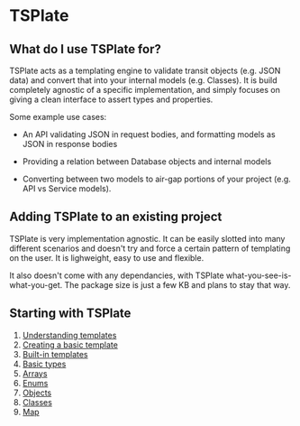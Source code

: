 
# TSPlate

## What do I use TSPlate for?

TSPlate acts as a templating engine to validate transit objects (e.g. JSON data) and convert that into your internal models (e.g. Classes). It is build completely agnostic of a specific implementation, and simply focuses on giving a clean interface to assert types and properties.

Some example use cases:

* An API validating JSON in request bodies, and formatting models as JSON in response bodies

* Providing a relation between Database objects and internal models

* Converting between two models to air-gap portions of your project (e.g. API vs Service models).

## Adding TSPlate to an existing project

TSPlate is very implementation agnostic. It can be easily slotted into many different scenarios and doesn't try and force a certain pattern of templating on the user. It is lighweight, easy to use and flexible.

It also doesn't come with any dependancies, with TSPlate what-you-see-is-what-you-get. The package size is just a few KB and plans to stay that way. 

## Starting with TSPlate

1. [Understanding templates](understanding-templates.md)
2. [Creating a basic template](creating-a-basic-template.md)
4. [Built-in templates](built-in-templates.md)
  1. [Basic types](templates/basic-types.md)
  2. [Arrays](templates/arrays.md)
  3. [Enums](templates/enums.md)
  4. [Objects](templates/objects.md)
  5. [Classes](templates/classes.md)
  6. [Map](templates/map.md)
